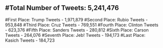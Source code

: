 #Total Number of Tweets: 5,241,476 
---
#First Place: Trump Tweets - 1,971,879
#Second Place: Rubio Tweets - 953,848
#Third Place: Cruz Tweets - 769,551
#Fourth Place: Clinton Tweets - 623,376
#Fifth Place: Sanders Tweets - 280,812
#Sixth Place: Carson Tweets - 264,076
#Seventh Place: Jeb! Tweets - 194,173
#Last Place: Kasich Tweets - 184,723
